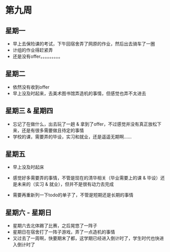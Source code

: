# 第九周

## 星期一

- 早上去保险课的考试，下午回宿舍弄了网原的作业，然后出去骑车了一圈
- 计组的作业得赶紧弄
- 还是没有offer。。。。。。。。。

## 星期二

- 依然没有收到offer
- 早上没及时起来，去美术图书馆弄造机的事情，但感觉也弄不太进去

## 星期三 & 星期四

- 忘记了在做什么，出去玩了一趟 & 拿到了offer，不过感觉并没有真正放松下来，还是有很多需要做且待定的事情
- 学校的课，需要弄的毕设，实习和就业，还是遥遥无期啊......

## 星期五

- 早上没及时起床
- 感觉好多需要弄的事情，不管是现在的清华相关（毕业需要上的课 & 毕设）还是未来的（实习 & 就业），但并不是很有动力去完成

- 需要再重新列一下todo的单子了，不管是短期还是长期的事情

## 星期六 - 星期日

- 星期六去北体踢了比赛，之后晃悠了一阵子
- 星期日在宿舍打了一阵子游戏，弄了一点造机的事情
- 又过去了一周啊，快要期末了都，这学期已经进入倒计时了，学生时代也快进入倒计时了